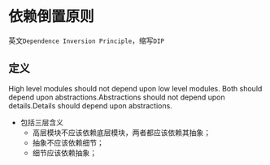 # 依赖倒置原则
英文`Dependence Inversion Principle`，缩写`DIP`

## 定义
High level modules should not depend upon low level modules. Both should depend upon abstractions.Abstractions should not depend upon details.Details should depend upon abstractions.

- 包括三层含义
    - 高层模块不应该依赖底层模块，两者都应该依赖其抽象；
    - 抽象不应该依赖细节；
    - 细节应该依赖抽象；
    
